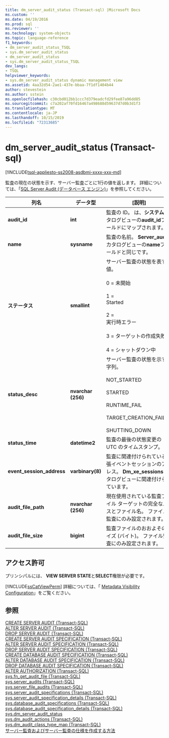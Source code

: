 ```yaml
---
title: dm_server_audit_status (Transact-sql) |Microsoft Docs
ms.custom: ''
ms.date: 04/19/2016
ms.prod: sql
ms.reviewer: ''
ms.technology: system-objects
ms.topic: language-reference
f1_keywords:
- dm_server_audit_status_TSQL
- sys.dm_server_audit_status
- dm_server_audit_status
- sys.dm_server_audit_status_TSQL
dev_langs:
- TSQL
helpviewer_keywords:
- sys.dm_server_audit_status dynamic management view
ms.assetid: 4aa32d54-2ae1-437e-bbaa-7f1df1404b44
author: stevestein
ms.author: sstein
ms.openlocfilehash: c30cbd012bb1ccc7d379eadcfd29fee87a96dd85
ms.sourcegitcommit: c7a202af70fd16467a498688d59637d7d0b3d1f3
ms.translationtype: MT
ms.contentlocale: ja-JP
ms.lasthandoff: 10/15/2019
ms.locfileid: "72313685"
---
```

# <a name="sysdm_server_audit_status-transact-sql"></a>dm_server_audit_status (Transact-sql)
[!INCLUDE[tsql-appliesto-ss2008-asdbmi-xxxx-xxx-md](../../includes/tsql-appliesto-ss2008-asdbmi-xxxx-xxx-md.md)]

  監査の現在の状態を示す、サーバー監査ごとに1行の値を返します。 詳細については、「[SQL Server Audit &#40;データベース エンジン&#41;](../../relational-databases/security/auditing/sql-server-audit-database-engine.md)」を参照してください。  
  
|列名|データ型|[説明]|  
|-----------------|---------------|-----------------|  
|**audit_id**|**int**|監査の ID。 は、**システム**カタログビューの**audit_id**フィールドにマップされます。|  
|**name**|**sysname**|監査の名前。 **Server_audits**カタログビューの**name**フィールドと同じです。|  
|**ステータス**|**smallint**|サーバー監査の状態を表す数値。<br /><br /> 0 = 未開始<br /><br /> 1 =<br />        Started<br /><br /> 2 =<br />      実行時エラー<br /><br /> 3 = ターゲットの作成失敗<br /><br /> 4 = シャットダウン中|  
|**status_desc**|**nvarchar (256)**|サーバー監査の状態を示す文字列。<br /><br /> NOT_STARTED<br /><br /> STARTED<br /><br /> RUNTIME_FAIL<br /><br /> TARGET_CREATION_FAILED<br /><br /> SHUTTING_DOWN|  
|**status_time**|**datetime2**|監査の最後の状態変更の UTC のタイムスタンプ。|  
|**event_session_address**|**varbinary(8)**|監査に関連付けられている拡張イベントセッションのアドレス。 **Dm_xe_sessions**カタログビューに関連付けられています。|  
|**audit_file_path**|**nvarchar (256)**|現在使用されている監査ファイル ターゲットの完全なパスとファイル名。 ファイル監査にのみ設定されます。|  
|**audit_file_size**|**bigint**|監査ファイルのおおよそのサイズ (バイト)。 ファイル監査にのみ設定されます。|  
  
## <a name="permissions"></a>アクセス許可  
 プリンシパルには、 **VIEW SERVER STATE**と**SELECT**権限が必要です。  
  
 [!INCLUDE[ssCatViewPerm](../../includes/sscatviewperm-md.md)] 詳細については、「 [Metadata Visibility Configuration](../../relational-databases/security/metadata-visibility-configuration.md)」をご覧ください。  
  
## <a name="see-also"></a>参照  
 [CREATE SERVER AUDIT &#40;Transact-SQL&#41;](../../t-sql/statements/create-server-audit-transact-sql.md)   
 [ALTER SERVER AUDIT  &#40;Transact-SQL&#41;](../../t-sql/statements/alter-server-audit-transact-sql.md)   
 [DROP SERVER AUDIT &#40;Transact-SQL&#41;](../../t-sql/statements/drop-server-audit-transact-sql.md)   
 [CREATE SERVER AUDIT SPECIFICATION &#40;Transact-SQL&#41;](../../t-sql/statements/create-server-audit-specification-transact-sql.md)   
 [ALTER SERVER AUDIT SPECIFICATION &#40;Transact-SQL&#41;](../../t-sql/statements/alter-server-audit-specification-transact-sql.md)   
 [DROP SERVER AUDIT SPECIFICATION &#40;Transact-SQL&#41;](../../t-sql/statements/drop-server-audit-specification-transact-sql.md)   
 [CREATE DATABASE AUDIT SPECIFICATION &#40;Transact-SQL&#41;](../../t-sql/statements/create-database-audit-specification-transact-sql.md)   
 [ALTER DATABASE AUDIT SPECIFICATION &#40;Transact-SQL&#41;](../../t-sql/statements/alter-database-audit-specification-transact-sql.md)   
 [DROP DATABASE AUDIT SPECIFICATION &#40;Transact-SQL&#41;](../../t-sql/statements/drop-database-audit-specification-transact-sql.md)   
 [ALTER AUTHORIZATION &#40;Transact-SQL&#41;](../../t-sql/statements/alter-authorization-transact-sql.md)   
 [sys.fn_get_audit_file &#40;Transact-SQL&#41;](../../relational-databases/system-functions/sys-fn-get-audit-file-transact-sql.md)   
 [sys.server_audits &#40;Transact-SQL&#41;](../../relational-databases/system-catalog-views/sys-server-audits-transact-sql.md)   
 [sys.server_file_audits &#40;Transact-SQL&#41;](../../relational-databases/system-catalog-views/sys-server-file-audits-transact-sql.md)   
 [sys.server_audit_specifications &#40;Transact-SQL&#41;](../../relational-databases/system-catalog-views/sys-server-audit-specifications-transact-sql.md)   
 [sys.server_audit_specification_details &#40;Transact-SQL&#41;](../../relational-databases/system-catalog-views/sys-server-audit-specification-details-transact-sql.md)   
 [sys.database_audit_specifications &#40;Transact-SQL&#41;](../../relational-databases/system-catalog-views/sys-database-audit-specifications-transact-sql.md)   
 [sys.database_audit_specification_details &#40;Transact-SQL&#41;](../../relational-databases/system-catalog-views/sys-database-audit-specification-details-transact-sql.md)   
 [sys.dm_server_audit_status](../../relational-databases/system-dynamic-management-views/sys-dm-server-audit-status-transact-sql.md)   
 [sys.dm_audit_actions &#40;Transact-SQL&#41;](../../relational-databases/system-dynamic-management-views/sys-dm-audit-actions-transact-sql.md)   
 [sys.dm_audit_class_type_map &#40;Transact-SQL&#41;](../../relational-databases/system-dynamic-management-views/sys-dm-audit-class-type-map-transact-sql.md)   
 [サーバー監査およびサーバー監査の仕様を作成する方法](../../relational-databases/security/auditing/create-a-server-audit-and-server-audit-specification.md)  
  
  
